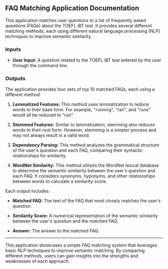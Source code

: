 ## FAQ Matching Application Documentation

This application matches user questions to a list of frequently asked questions (FAQs) about the TOEFL iBT test. It provides several different matching methods, each using different natural language processing (NLP) techniques to improve semantic similarity.

### Inputs

- **User Input:** A question related to the TOEFL iBT test entered by the user through the command line. 

### Outputs

The application provides four sets of top 10 matched FAQs, each using a different method:

1. **Lemmatized Features:** This method uses lemmatization to reduce words to their base form. For example, "running", "ran", and "runs" would all be reduced to "run". 

2. **Stemmed Features:** Similar to lemmatization, stemming also reduces words to their root form. However, stemming is a simpler process and may not always result in a valid word.

3. **Dependency Parsing:**  This method analyzes the grammatical structure of the user's question and each FAQ, comparing their syntactic relationships for similarity. 

4. **WordNet Similarity:** This method utilizes the WordNet lexical database to determine the semantic similarity between the user's question and each FAQ. It considers synonyms, hyponyms, and other relationships between words to calculate a similarity score.


Each output includes:

- **Matched FAQ:** The text of the FAQ that most closely matches the user's question.

- **Similarity Score:** A numerical representation of the semantic similarity between the user's question and the matched FAQ. 

- **Answer:** The answer to the matched FAQ. 

---

This application showcases a simple FAQ matching system that leverages basic NLP techniques to improve semantic matching. By comparing different methods, users can gain insights into the strengths and weaknesses of each approach.  
